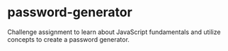 # password-generator
Challenge assignment to learn about JavaScript fundamentals and utilize concepts to create a password generator.

